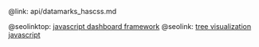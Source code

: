 @link: api/datamarks_hascss.md

@seolinktop: [javascript dashboard framework](https://webix.com)
@seolink: [tree visualization javascript](https://webix.com/widget/tree/)